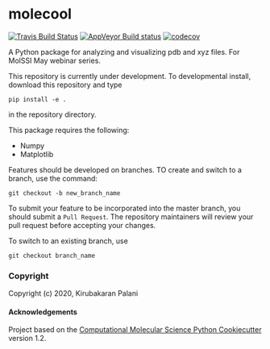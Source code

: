 molecool
==============================
[//]: # (Badges)
[![Travis Build Status](https://travis-ci.com/REPLACE_WITH_OWNER_ACCOUNT/molecool.svg?branch=master)](https://travis-ci.com/REPLACE_WITH_OWNER_ACCOUNT/molecool)
[![AppVeyor Build status](https://ci.appveyor.com/api/projects/status/REPLACE_WITH_APPVEYOR_LINK/branch/master?svg=true)](https://ci.appveyor.com/project/REPLACE_WITH_OWNER_ACCOUNT/molecool/branch/master)
[![codecov](https://codecov.io/gh/REPLACE_WITH_OWNER_ACCOUNT/molecool/branch/master/graph/badge.svg)](https://codecov.io/gh/REPLACE_WITH_OWNER_ACCOUNT/molecool/branch/master)

A Python package for analyzing and visualizing pdb and xyz files. For MolSSI May webinar series.

This repository is currently under development. To developmental install, download this repository and type

`pip install -e .`

in the repository directory.

This package requires the following:
- Numpy
- Matplotlib

Features should be developed on branches. TO create and switch to a branch, use the command:

`git checkout -b new_branch_name`

To submit your feature to be incorporated into the master branch, you should submit a `Pull Request`. The repository maintainers will review your pull request before accepting your changes.

To switch to an existing branch, use

`git checkout branch_name`

### Copyright

Copyright (c) 2020, Kirubakaran Palani


#### Acknowledgements
 
Project based on the 
[Computational Molecular Science Python Cookiecutter](https://github.com/molssi/cookiecutter-cms) version 1.2.

